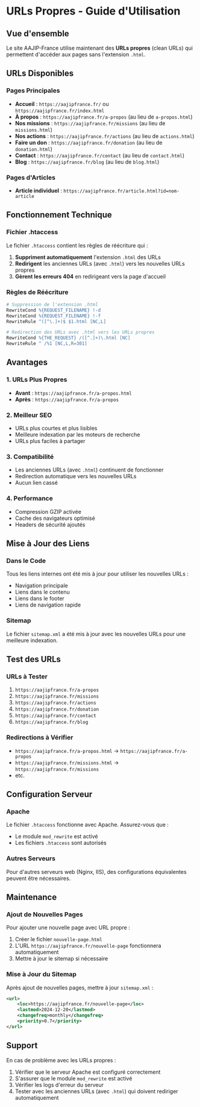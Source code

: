 # URLs Propres - Guide d'Utilisation

## Vue d'ensemble

Le site AAJIP-France utilise maintenant des **URLs propres** (clean URLs) qui permettent d'accéder aux pages sans l'extension `.html`.

## URLs Disponibles

### Pages Principales

- **Accueil** : `https://aajipfrance.fr/` ou `https://aajipfrance.fr/index.html`
- **À propos** : `https://aajipfrance.fr/a-propos` (au lieu de `a-propos.html`)
- **Nos missions** : `https://aajipfrance.fr/missions` (au lieu de `missions.html`)
- **Nos actions** : `https://aajipfrance.fr/actions` (au lieu de `actions.html`)
- **Faire un don** : `https://aajipfrance.fr/donation` (au lieu de `donation.html`)
- **Contact** : `https://aajipfrance.fr/contact` (au lieu de `contact.html`)
- **Blog** : `https://aajipfrance.fr/blog` (au lieu de `blog.html`)

### Pages d'Articles

- **Article individuel** : `https://aajipfrance.fr/article.html?id=nom-article`

## Fonctionnement Technique

### Fichier .htaccess

Le fichier `.htaccess` contient les règles de réécriture qui :

1. **Suppriment automatiquement** l'extension `.html` des URLs
2. **Redirigent** les anciennes URLs (avec `.html`) vers les nouvelles URLs propres
3. **Gèrent les erreurs 404** en redirigeant vers la page d'accueil

### Règles de Réécriture

```apache
# Suppression de l'extension .html
RewriteCond %{REQUEST_FILENAME} !-d
RewriteCond %{REQUEST_FILENAME} !-f
RewriteRule ^([^\.]+)$ $1.html [NC,L]

# Redirection des URLs avec .html vers les URLs propres
RewriteCond %{THE_REQUEST} /([^.]+)\.html [NC]
RewriteRule ^ /%1 [NC,L,R=301]
```

## Avantages

### 1. URLs Plus Propres

- **Avant** : `https://aajipfrance.fr/a-propos.html`
- **Après** : `https://aajipfrance.fr/a-propos`

### 2. Meilleur SEO

- URLs plus courtes et plus lisibles
- Meilleure indexation par les moteurs de recherche
- URLs plus faciles à partager

### 3. Compatibilité

- Les anciennes URLs (avec `.html`) continuent de fonctionner
- Redirection automatique vers les nouvelles URLs
- Aucun lien cassé

### 4. Performance

- Compression GZIP activée
- Cache des navigateurs optimisé
- Headers de sécurité ajoutés

## Mise à Jour des Liens

### Dans le Code

Tous les liens internes ont été mis à jour pour utiliser les nouvelles URLs :

- Navigation principale
- Liens dans le contenu
- Liens dans le footer
- Liens de navigation rapide

### Sitemap

Le fichier `sitemap.xml` a été mis à jour avec les nouvelles URLs pour une meilleure indexation.

## Test des URLs

### URLs à Tester

1. `https://aajipfrance.fr/a-propos`
2. `https://aajipfrance.fr/missions`
3. `https://aajipfrance.fr/actions`
4. `https://aajipfrance.fr/donation`
5. `https://aajipfrance.fr/contact`
6. `https://aajipfrance.fr/blog`

### Redirections à Vérifier

- `https://aajipfrance.fr/a-propos.html` → `https://aajipfrance.fr/a-propos`
- `https://aajipfrance.fr/missions.html` → `https://aajipfrance.fr/missions`
- etc.

## Configuration Serveur

### Apache

Le fichier `.htaccess` fonctionne avec Apache. Assurez-vous que :

- Le module `mod_rewrite` est activé
- Les fichiers `.htaccess` sont autorisés

### Autres Serveurs

Pour d'autres serveurs web (Nginx, IIS), des configurations équivalentes peuvent être nécessaires.

## Maintenance

### Ajout de Nouvelles Pages

Pour ajouter une nouvelle page avec URL propre :

1. Créer le fichier `nouvelle-page.html`
2. L'URL `https://aajipfrance.fr/nouvelle-page` fonctionnera automatiquement
3. Mettre à jour le sitemap si nécessaire

### Mise à Jour du Sitemap

Après ajout de nouvelles pages, mettre à jour `sitemap.xml` :

```xml
<url>
    <loc>https://aajipfrance.fr/nouvelle-page</loc>
    <lastmod>2024-12-20</lastmod>
    <changefreq>monthly</changefreq>
    <priority>0.7</priority>
</url>
```

## Support

En cas de problème avec les URLs propres :

1. Vérifier que le serveur Apache est configuré correctement
2. S'assurer que le module `mod_rewrite` est activé
3. Vérifier les logs d'erreur du serveur
4. Tester avec les anciennes URLs (avec `.html`) qui doivent rediriger automatiquement
